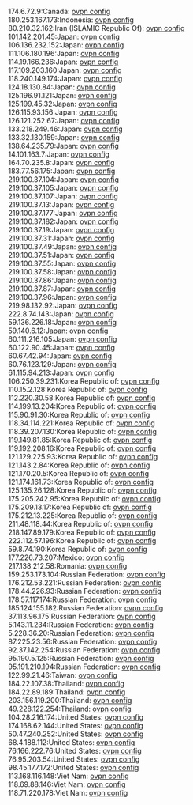 174.6.72.9:Canada: [ovpn config](vpn/174_6_72_9.ovpn)  
180.253.167.173:Indonesia: [ovpn config](vpn/180_253_167_173.ovpn)  
80.210.32.162:Iran (ISLAMIC Republic Of): [ovpn config](vpn/80_210_32_162.ovpn)  
101.142.201.45:Japan: [ovpn config](vpn/101_142_201_45.ovpn)  
106.136.232.152:Japan: [ovpn config](vpn/106_136_232_152.ovpn)  
111.106.180.196:Japan: [ovpn config](vpn/111_106_180_196.ovpn)  
114.19.166.236:Japan: [ovpn config](vpn/114_19_166_236.ovpn)  
117.109.203.160:Japan: [ovpn config](vpn/117_109_203_160.ovpn)  
118.240.149.174:Japan: [ovpn config](vpn/118_240_149_174.ovpn)  
124.18.130.84:Japan: [ovpn config](vpn/124_18_130_84.ovpn)  
125.196.91.121:Japan: [ovpn config](vpn/125_196_91_121.ovpn)  
125.199.45.32:Japan: [ovpn config](vpn/125_199_45_32.ovpn)  
126.115.93.156:Japan: [ovpn config](vpn/126_115_93_156.ovpn)  
126.121.252.67:Japan: [ovpn config](vpn/126_121_252_67.ovpn)  
133.218.249.46:Japan: [ovpn config](vpn/133_218_249_46.ovpn)  
133.32.130.159:Japan: [ovpn config](vpn/133_32_130_159.ovpn)  
138.64.235.79:Japan: [ovpn config](vpn/138_64_235_79.ovpn)  
14.101.163.7:Japan: [ovpn config](vpn/14_101_163_7.ovpn)  
164.70.235.8:Japan: [ovpn config](vpn/164_70_235_8.ovpn)  
183.77.56.175:Japan: [ovpn config](vpn/183_77_56_175.ovpn)  
219.100.37.104:Japan: [ovpn config](vpn/219_100_37_104.ovpn)  
219.100.37.105:Japan: [ovpn config](vpn/219_100_37_105.ovpn)  
219.100.37.107:Japan: [ovpn config](vpn/219_100_37_107.ovpn)  
219.100.37.13:Japan: [ovpn config](vpn/219_100_37_13.ovpn)  
219.100.37.177:Japan: [ovpn config](vpn/219_100_37_177.ovpn)  
219.100.37.182:Japan: [ovpn config](vpn/219_100_37_182.ovpn)  
219.100.37.19:Japan: [ovpn config](vpn/219_100_37_19.ovpn)  
219.100.37.31:Japan: [ovpn config](vpn/219_100_37_31.ovpn)  
219.100.37.49:Japan: [ovpn config](vpn/219_100_37_49.ovpn)  
219.100.37.51:Japan: [ovpn config](vpn/219_100_37_51.ovpn)  
219.100.37.55:Japan: [ovpn config](vpn/219_100_37_55.ovpn)  
219.100.37.58:Japan: [ovpn config](vpn/219_100_37_58.ovpn)  
219.100.37.86:Japan: [ovpn config](vpn/219_100_37_86.ovpn)  
219.100.37.87:Japan: [ovpn config](vpn/219_100_37_87.ovpn)  
219.100.37.96:Japan: [ovpn config](vpn/219_100_37_96.ovpn)  
219.98.132.92:Japan: [ovpn config](vpn/219_98_132_92.ovpn)  
222.8.74.143:Japan: [ovpn config](vpn/222_8_74_143.ovpn)  
59.136.226.18:Japan: [ovpn config](vpn/59_136_226_18.ovpn)  
59.140.6.12:Japan: [ovpn config](vpn/59_140_6_12.ovpn)  
60.111.216.105:Japan: [ovpn config](vpn/60_111_216_105.ovpn)  
60.122.90.45:Japan: [ovpn config](vpn/60_122_90_45.ovpn)  
60.67.42.94:Japan: [ovpn config](vpn/60_67_42_94.ovpn)  
60.76.123.129:Japan: [ovpn config](vpn/60_76_123_129.ovpn)  
61.115.94.213:Japan: [ovpn config](vpn/61_115_94_213.ovpn)  
106.250.39.231:Korea Republic of: [ovpn config](vpn/106_250_39_231.ovpn)  
110.15.2.128:Korea Republic of: [ovpn config](vpn/110_15_2_128.ovpn)  
112.220.30.58:Korea Republic of: [ovpn config](vpn/112_220_30_58.ovpn)  
114.199.13.204:Korea Republic of: [ovpn config](vpn/114_199_13_204.ovpn)  
115.90.91.30:Korea Republic of: [ovpn config](vpn/115_90_91_30.ovpn)  
118.34.114.221:Korea Republic of: [ovpn config](vpn/118_34_114_221.ovpn)  
118.39.207.130:Korea Republic of: [ovpn config](vpn/118_39_207_130.ovpn)  
119.149.81.85:Korea Republic of: [ovpn config](vpn/119_149_81_85.ovpn)  
119.192.208.16:Korea Republic of: [ovpn config](vpn/119_192_208_16.ovpn)  
121.129.225.93:Korea Republic of: [ovpn config](vpn/121_129_225_93.ovpn)  
121.143.2.84:Korea Republic of: [ovpn config](vpn/121_143_2_84.ovpn)  
121.170.20.5:Korea Republic of: [ovpn config](vpn/121_170_20_5.ovpn)  
121.174.161.73:Korea Republic of: [ovpn config](vpn/121_174_161_73.ovpn)  
125.135.26.128:Korea Republic of: [ovpn config](vpn/125_135_26_128.ovpn)  
175.205.242.95:Korea Republic of: [ovpn config](vpn/175_205_242_95.ovpn)  
175.209.13.17:Korea Republic of: [ovpn config](vpn/175_209_13_17.ovpn)  
175.212.13.225:Korea Republic of: [ovpn config](vpn/175_212_13_225.ovpn)  
211.48.118.44:Korea Republic of: [ovpn config](vpn/211_48_118_44.ovpn)  
218.147.89.179:Korea Republic of: [ovpn config](vpn/218_147_89_179.ovpn)  
222.112.57.196:Korea Republic of: [ovpn config](vpn/222_112_57_196.ovpn)  
59.8.74.190:Korea Republic of: [ovpn config](vpn/59_8_74_190.ovpn)  
177.226.73.207:Mexico: [ovpn config](vpn/177_226_73_207.ovpn)  
217.138.212.58:Romania: [ovpn config](vpn/217_138_212_58.ovpn)  
159.253.173.104:Russian Federation: [ovpn config](vpn/159_253_173_104.ovpn)  
176.212.53.221:Russian Federation: [ovpn config](vpn/176_212_53_221.ovpn)  
178.44.226.93:Russian Federation: [ovpn config](vpn/178_44_226_93.ovpn)  
178.57.117.174:Russian Federation: [ovpn config](vpn/178_57_117_174.ovpn)  
185.124.155.182:Russian Federation: [ovpn config](vpn/185_124_155_182.ovpn)  
37.113.96.175:Russian Federation: [ovpn config](vpn/37_113_96_175.ovpn)  
5.143.11.234:Russian Federation: [ovpn config](vpn/5_143_11_234.ovpn)  
5.228.36.20:Russian Federation: [ovpn config](vpn/5_228_36_20.ovpn)  
87.225.23.56:Russian Federation: [ovpn config](vpn/87_225_23_56.ovpn)  
92.37.142.254:Russian Federation: [ovpn config](vpn/92_37_142_254.ovpn)  
95.190.5.125:Russian Federation: [ovpn config](vpn/95_190_5_125.ovpn)  
95.191.210.194:Russian Federation: [ovpn config](vpn/95_191_210_194.ovpn)  
122.99.21.46:Taiwan: [ovpn config](vpn/122_99_21_46.ovpn)  
184.22.107.38:Thailand: [ovpn config](vpn/184_22_107_38.ovpn)  
184.22.89.189:Thailand: [ovpn config](vpn/184_22_89_189.ovpn)  
203.156.119.200:Thailand: [ovpn config](vpn/203_156_119_200.ovpn)  
49.228.122.254:Thailand: [ovpn config](vpn/49_228_122_254.ovpn)  
104.28.216.174:United States: [ovpn config](vpn/104_28_216_174.ovpn)  
174.168.62.144:United States: [ovpn config](vpn/174_168_62_144.ovpn)  
50.47.240.252:United States: [ovpn config](vpn/50_47_240_252.ovpn)  
68.4.188.112:United States: [ovpn config](vpn/68_4_188_112.ovpn)  
76.166.222.76:United States: [ovpn config](vpn/76_166_222_76.ovpn)  
76.95.203.54:United States: [ovpn config](vpn/76_95_203_54.ovpn)  
98.45.177.172:United States: [ovpn config](vpn/98_45_177_172.ovpn)  
113.168.116.148:Viet Nam: [ovpn config](vpn/113_168_116_148.ovpn)  
118.69.88.146:Viet Nam: [ovpn config](vpn/118_69_88_146.ovpn)  
118.71.220.178:Viet Nam: [ovpn config](vpn/118_71_220_178.ovpn)  
